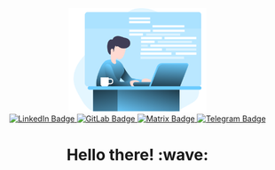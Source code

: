 <div id="header" align="center">
    <img width="250" src="images/header.svg" alt="Header illustration (from manypixel.co)">

<div id="badges">
<a href="linkedin.com/in/federico-antoniazzi">
    <img src="https://img.shields.io/badge/LinkedIn-blue?style=for-the-badge&logo=linkedin&logoColor=white" alt="LinkedIn Badge"/>
</a>
<a href="gitlab.com/FedericoAntoniazzi">
    <img src="https://img.shields.io/badge/GitLab-171321?style=for-the-badge&logo=gitlab" alt="GitLab Badge"/>
</a>
<a href="https://matrix.to/#/@federicoantoniazzi:matrix.org">
    <img src="https://img.shields.io/badge/Matrix-white?style=for-the-badge&logo=matrix&logoColor=black" alt="Matrix Badge"/>
</a>
<a href="t.me/fedefricoo">
    <img src="https://img.shields.io/badge/Telegram-dodgerblue?style=for-the-badge&logo=telegram" alt="Telegram Badge"/>
</a>
</div>

<h1>Hello there! :wave:</h1>
</div>